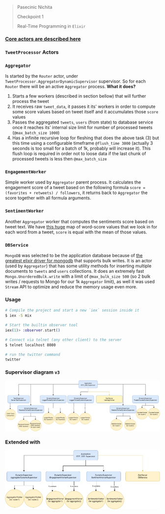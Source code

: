 

> Pasecinic Nichita
>
> Checkpoint 1
>
> Real-Time Programming in `Elixir`



### [Core actors are described here](./checkpoint_1.md)

### **`TweetProcessor` Actors**

### `Aggregator`
Is started by the `Router` actor, under `TweetProcessor.AggregatorDynamicSupervisor` supervisor. So for each `Router` there will be an active `Aggregator` process.
**What it does?** 
1. Starts a few workers (described in section bellow) that will further process the tweet 
2. It receives raw `tweet_data`, it passes it its' workers in order to compute some score values based on tweet itself and it accumulates those `score` values
3. Passes the aggregated `tweets`, `users` (from state) to database service once it reaches its' internal size limit for number of processed tweets (`@max_batch_size 1000`)
4. Has a infinite recursive loop for fleshing that does the above task (3) but this time using a configurable timeframe `@flush_time 3000` (actually 3 seconds is too small for a batch of 1k, probably will increase it). This flush loop is required in order not to loose data if the last chunk of processed tweets is less then `@max_batch_size`

### `EngagementWorker`
Simple worker used by `Aggregator` parent process. It calculates the engagement score of a tweet based on the following formula `score = (favorites + retweets) / followers`, it returns back to `Aggregator` the score together with all formula arguments.

### `SentimentWorker`
Another `Aggregator` worker that computes the sentiments score based on tweet text. We have [this huge](./../lib/rtp_sse/tweet_processor/emotion_values.ex) map of word-score values that we look in for each word from a tweet, `score` is equal with the mean of those values.

### `DBService`

`MongoDB` was selected to be the application database because of [the greatest elixir driver for mongodb](https://github.com/zookzook/elixir-mongodb-driver) that supports bulk writes. It is an actor (used by `Aggregator`) that has some utility methods for inserting multiple documents to `tweets` and `users` collections. It does an extremely fast `Mongo.UnorderedBulk.write` with a limit of `@max_bulk_size 500` (so 2 bulk writes / requests to Mongo for our 1k `Aggregator` limit), as well it was used `Stream` API to optimize and reduce the memory usage even more.



### **Usage**

```bash
# Compile the project and start a new `iex` session inside it
$ iex -S mix
```

```elixir
# Start the builtin observer tool
iex(1)> :observer.start()
```

```bash
# Connect via telnet (any other client) to the server
$ telnet localhost 8080
```

```bash
# run the twitter command
twitter
```



### **Supervisor diagram** `v3`

![supervisor](./../assets/supervisor_diagram_v3.png)

### **Extended with**

![supervisor-extended](./../assets/supervisor_diagram_extended.png)
